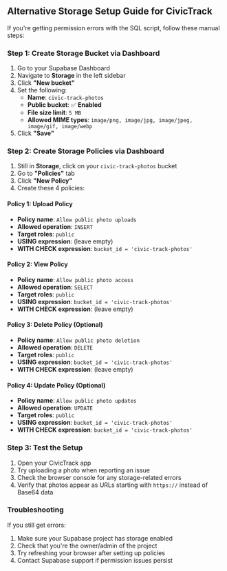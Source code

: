## Alternative Storage Setup Guide for CivicTrack

If you're getting permission errors with the SQL script, follow these manual steps:

### Step 1: Create Storage Bucket via Dashboard
1. Go to your Supabase Dashboard
2. Navigate to **Storage** in the left sidebar
3. Click **"New bucket"**
4. Set the following:
   - **Name**: `civic-track-photos`
   - **Public bucket**: ✅ **Enabled**
   - **File size limit**: `5 MB`
   - **Allowed MIME types**: `image/png, image/jpg, image/jpeg, image/gif, image/webp`
5. Click **"Save"**

### Step 2: Create Storage Policies via Dashboard
1. Still in **Storage**, click on your `civic-track-photos` bucket
2. Go to **"Policies"** tab
3. Click **"New Policy"**
4. Create these 4 policies:

#### Policy 1: Upload Policy
- **Policy name**: `Allow public photo uploads`
- **Allowed operation**: `INSERT`
- **Target roles**: `public`
- **USING expression**: (leave empty)
- **WITH CHECK expression**: `bucket_id = 'civic-track-photos'`

#### Policy 2: View Policy
- **Policy name**: `Allow public photo access`
- **Allowed operation**: `SELECT`
- **Target roles**: `public`
- **USING expression**: `bucket_id = 'civic-track-photos'`
- **WITH CHECK expression**: (leave empty)

#### Policy 3: Delete Policy (Optional)
- **Policy name**: `Allow public photo deletion`
- **Allowed operation**: `DELETE`
- **Target roles**: `public`
- **USING expression**: `bucket_id = 'civic-track-photos'`
- **WITH CHECK expression**: (leave empty)

#### Policy 4: Update Policy (Optional)
- **Policy name**: `Allow public photo updates`
- **Allowed operation**: `UPDATE`
- **Target roles**: `public`
- **USING expression**: `bucket_id = 'civic-track-photos'`
- **WITH CHECK expression**: `bucket_id = 'civic-track-photos'`

### Step 3: Test the Setup
1. Open your CivicTrack app
2. Try uploading a photo when reporting an issue
3. Check the browser console for any storage-related errors
4. Verify that photos appear as URLs starting with `https://` instead of Base64 data

### Troubleshooting
If you still get errors:
1. Make sure your Supabase project has storage enabled
2. Check that you're the owner/admin of the project
3. Try refreshing your browser after setting up policies
4. Contact Supabase support if permission issues persist
